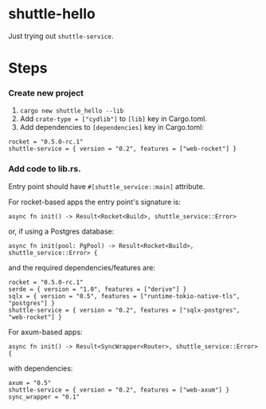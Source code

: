 # shuttle-hello

Just trying out `shuttle-service`.

# Steps

### Create new project

1. `cargo new shuttle_hello --lib`
2. Add `crate-type = ["cydlib"]` to `[lib]` key in Cargo.toml.
3. Add dependencies to `[dependencies]` key in Cargo.toml:

```
rocket = "0.5.0-rc.1"
shuttle-service = { version = "0.2", features = ["web-rocket"] }
```

### Add code to lib.rs.

Entry point should have `#[shuttle_service::main]` attribute.

For rocket-based apps the entry point's signature is:

```
async fn init() -> Result<Rocket<Build>, shuttle_service::Error>
```

or, if using a Postgres database:

```
async fn init(pool: PgPool) -> Result<Rocket<Build>, shuttle_service::Error> {
```

and the required dependencies/features are:

```
rocket = "0.5.0-rc.1"
serde = { version = "1.0", features = ["derive"] }
sqlx = { version = "0.5", features = ["runtime-tokio-native-tls", "postgres"] }
shuttle-service = { version = "0.2", features = ["sqlx-postgres", "web-rocket"] }
```

For axum-based apps:

```
async fn init() -> Result<SyncWrapper<Router>, shuttle_service::Error> {
```

with dependencies:

```
axum = "0.5"
shuttle-service = { version = "0.2", features = ["web-axum"] }
sync_wrapper = "0.1"
```
